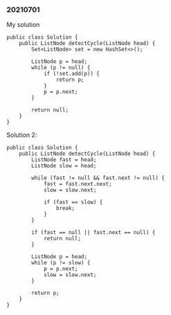 ### 20210701

My solution

    public class Solution {
        public ListNode detectCycle(ListNode head) {
            Set<ListNode> set = new HashSet<>();
            
            ListNode p = head;
            while (p != null) {
                if (!set.add(p)) {
                    return p;
                }
                p = p.next;
            }
            
            return null;
        }
    }

Solution 2: 

    public class Solution {
        public ListNode detectCycle(ListNode head) {
            ListNode fast = head;
            ListNode slow = head;
            
            while (fast != null && fast.next != null) {
                fast = fast.next.next;
                slow = slow.next;
                
                if (fast == slow) {
                    break;
                }
            }
            
            if (fast == null || fast.next == null) {
                return null;
            }
            
            ListNode p = head;
            while (p != slow) {
                p = p.next;
                slow = slow.next;
            }
            
            return p;
        }
    }